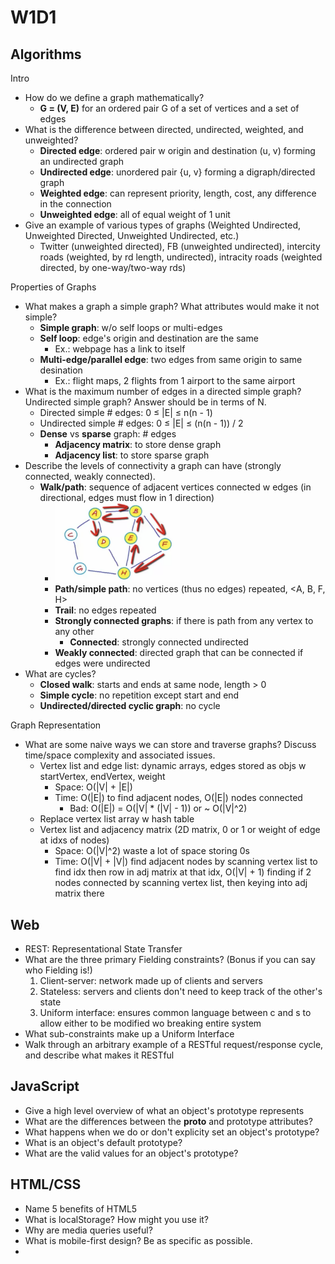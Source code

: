 # W1D1

## Algorithms
Intro
- How do we define a graph mathematically?
  - **G = (V, E)** for an ordered pair G of a set of vertices and a set of edges
- What is the difference between directed, undirected, weighted, and unweighted?
  - **Directed edge**: ordered pair w origin and destination (u, v) forming an undirected graph
  - **Undirected edge**: unordered pair {u, v} forming a digraph/directed graph
  - **Weighted edge**: can represent priority, length, cost, any difference in the connection
  - **Unweighted edge**: all of equal weight of 1 unit
- Give an example of various types of graphs (Weighted Undirected, Unweighted Directed, Unweighted Undirected, etc.)
  - Twitter (unweighted directed), FB (unweighted undirected), intercity roads (weighted, by rd length, undirected), intracity roads (weighted directed, by one-way/two-way rds)

Properties of Graphs
- What makes a graph a simple graph? What attributes would make it not simple?
  - **Simple graph**: w/o self loops or multi-edges
  - **Self loop**: edge's origin and destination are the same
    - Ex.: webpage has a link to itself
  - **Multi-edge/parallel edge**: two edges from same origin to same desination
    - Ex.: flight maps, 2 flights from 1 airport to the same airport
- What is the maximum number of edges in a directed simple graph? Undirected simple graph? Answer should be in terms of N.
  - Directed simple # edges: 0 ≤ |E| ≤ n(n - 1)
  - Undirected simple # edges: 0 ≤ |E| ≤ (n(n - 1)) / 2
  - **Dense** vs **sparse** graph: # edges
    - **Adjacency matrix**: to store dense graph
    - **Adjacency list**: to store sparse graph
- Describe the levels of connectivity a graph can have (strongly connected, weakly connected).
  - **Walk/path**: sequence of adjacent vertices connected w edges (in directional, edges must flow in 1 direction)
    - <img src="../Images/path.png" width=200/>
    - **Path/simple path**: no vertices (thus no edges) repeated, <A, B, F, H>
    - **Trail**: no edges repeated
    - **Strongly connected graphs**: if there is path from any vertex to any other
      - **Connected**: strongly connected undirected
    - **Weakly connected**: directed graph that can be connected if edges were undirected
- What are cycles?
  - **Closed walk**: starts and ends at same node, length > 0
  - **Simple cycle**: no repetition except start and end
  - **Undirected/directed cyclic graph**: no cycle

Graph Representation
- What are some naive ways we can store and traverse graphs? Discuss time/space complexity and associated issues.
  - Vertex list and edge list: dynamic arrays, edges stored as objs w startVertex, endVertex, weight
    - Space: O(|V| + |E|)
    - Time: O(|E|) to find adjacent nodes, O(|E|) nodes connected
      - Bad: O(|E|) = O(|V| * (|V| - 1)) or ~ O(|V|^2)
  - Replace vertex list array w hash table
  - Vertex list and adjacency matrix (2D matrix, 0 or 1 or weight of edge at idxs of nodes)
    - Space: O(|V|^2) waste a lot of space storing 0s
    - Time: O(|V| + |V|) find adjacent nodes by scanning vertex list to find idx then row in adj matrix at that idx, O(|V| + 1)  finding if 2 nodes connected by scanning vertex list, then keying into adj matrix there

## Web
- REST: Representational State Transfer
- What are the three primary Fielding constraints? (Bonus if you can say who Fielding is!)
  1. Client-server: network made up of clients and servers
  2. Stateless: servers and clients don't need to keep track of the other's state
  3. Uniform interface: ensures common language between c and s to allow either to be modified wo breaking entire system
- What sub-constraints make up a Uniform Interface
- Walk through an arbitrary example of a RESTful request/response cycle, and describe what makes it RESTful

## JavaScript
- Give a high level overview of what an object's prototype represents
- What are the differences between the __proto__ and prototype attributes?
- What happens when we do or don't explicity set an object's prototype?
- What is an object's default prototype?
- What are the valid values for an object's prototype?

## HTML/CSS
- Name 5 benefits of HTML5
- What is localStorage? How might you use it?
- Why are media queries useful?
- What is mobile-first design? Be as specific as possible.
-
